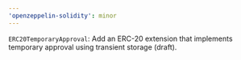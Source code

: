 ```yaml
---
'openzeppelin-solidity': minor
---
```


`ERC20TemporaryApproval`: Add an ERC-20 extension that implements temporary approval using transient storage (draft).
